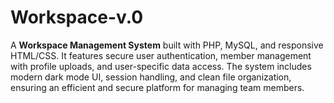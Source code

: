 # Workspace-v.0
A **Workspace Management System** built with PHP, MySQL, and responsive HTML/CSS. It features secure user authentication, member management with profile uploads, and user-specific data access. The system includes modern dark mode UI, session handling, and clean file organization, ensuring an efficient and secure platform for managing team members.

